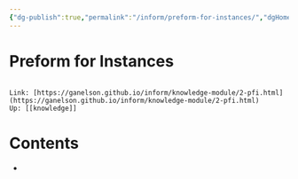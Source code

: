 ```yaml
---
{"dg-publish":true,"permalink":"/inform/preform-for-instances/","dgHomeLink":true,"dgPassFrontmatter":false}
---
```


# Preform for Instances
```ad-info

Link: [https://ganelson.github.io/inform/knowledge-module/2-pfi.html](https://ganelson.github.io/inform/knowledge-module/2-pfi.html)
Up: [[knowledge]]
```

# Contents
- 